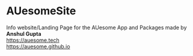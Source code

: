 # AUesomeSite
Info website/Landing Page for the AUesome App and Packages made by **Anshul Gupta**
<br>
https://auesome.tech
<br>
https://auesome.github.io
